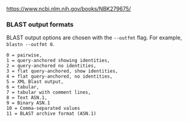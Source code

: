 


https://www.ncbi.nlm.nih.gov/books/NBK279675/

### BLAST output formats

BLAST output options are chosen with the `--outfmt` flag.  For example, `blastn --outfmt 0`.

```
0 = pairwise,
1 = query-anchored showing identities,
2 = query-anchored no identities,
3 = flat query-anchored, show identities,
4 = flat query-anchored, no identities,
5 = XML Blast output,
6 = tabular,
7 = tabular with comment lines,
8 = Text ASN.1,
9 = Binary ASN.1
10 = Comma-separated values
11 = BLAST archive format (ASN.1)
```

